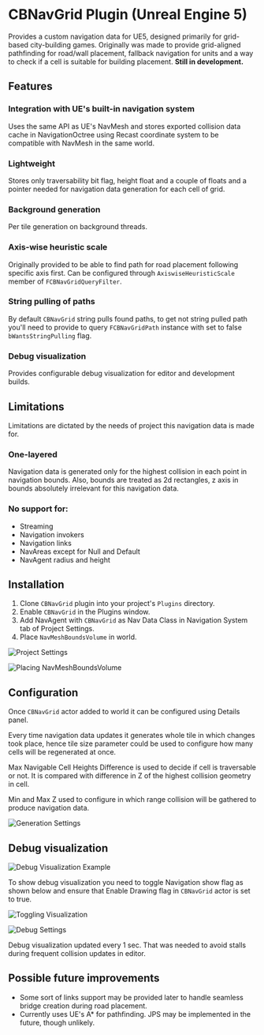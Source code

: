 # CBNavGrid Plugin (Unreal Engine 5)

Provides a custom navigation data for UE5, designed primarily for grid-based city-building games.
Originally was made to provide grid-aligned pathfinding for road/wall placement, fallback navigation for units and a way to check if a cell is suitable for building placement.
**Still in development.**

## Features

### Integration with UE's built-in navigation system

Uses the same API as UE's NavMesh and stores exported collision data cache in NavigationOctree using Recast coordinate system to be compatible with NavMesh in the same world.

### Lightweight

Stores only traversability bit flag, height float and a couple of floats and a pointer needed for navigation data generation for each cell of grid.

### Background generation

Per tile generation on background threads.

### Axis-wise heuristic scale

Originally provided to be able to find path for road placement following specific axis first.
Can be configured through `AxiswiseHeuristicScale` member of `FCBNavGridQueryFilter`.

### String pulling of paths

By default `CBNavGrid` string pulls found paths, to get not string pulled path you'll need to provide to query `FCBNavGridPath` instance with set to false `bWantsStringPulling` flag.

### Debug visualization

Provides configurable debug visualization for editor and development builds.

## Limitations

Limitations are dictated by the needs of project this navigation data is made for.

### One-layered

Navigation data is generated only for the highest collision in each point in navigation bounds. Also, bounds are treated as 2d rectangles, z axis in bounds absolutely irrelevant for this navigation data.

### No support for:

* Streaming
* Navigation invokers
* Navigation links
* NavAreas except for Null and Default
* NavAgent radius and height

## Installation

1. Clone `CBNavGrid` plugin into your project's `Plugins` directory.
1. Enable `CBNavGrid` in the Plugins window.
1. Add NavAgent with `CBNavGrid` as Nav Data Class in Navigation System tab of Project Settings.
1. Place `NavMeshBoundsVolume` in world.

![Project Settings](Resources/ProjectSettings.png)

![Placing NavMeshBoundsVolume](Resources/PlacingNavMeshBoundsVolume.png)

## Configuration

Once `CBNavGrid` actor added to world it can be configured using Details panel.

Every time navigation data updates it generates whole tile in which changes took place, hence tile size parameter could be used to configure how many cells will be regenerated at once.

Max Navigable Cell Heights Difference is used to decide if cell is traversable or not.
It is compared with difference in Z of the highest collision geometry in cell.

Min and Max Z used to configure in which range collision will be gathered to produce navigation data.

![Generation Settings](Resources/GenerationSettings.png)

## Debug visualization

![Debug Visualization Example](Resources/DebugVisualizationExample.png)

To show debug visualization you need to toggle Navigation show flag as shown below and ensure that Enable Drawing flag in `CBNavGrid` actor is set to true.

![Toggling Visualization](Resources/TogglingVisualization.png)

![Debug Settings](Resources/DebugSettings.png)

Debug visualization updated every 1 sec.
That was needed to avoid stalls during frequent collision updates in editor.

## Possible future improvements

* Some sort of links support may be provided later to handle seamless bridge creation during road placement.
* Currently uses UE's A* for pathfinding. JPS may be implemented in the future, though unlikely.